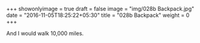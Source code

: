 +++
showonlyimage = true
draft = false
image = "img/028b Backpack.jpg"
date = "2016-11-05T18:25:22+05:30"
title = "028b Backpack"
weight = 0
+++

And I would walk 10,000 miles.

